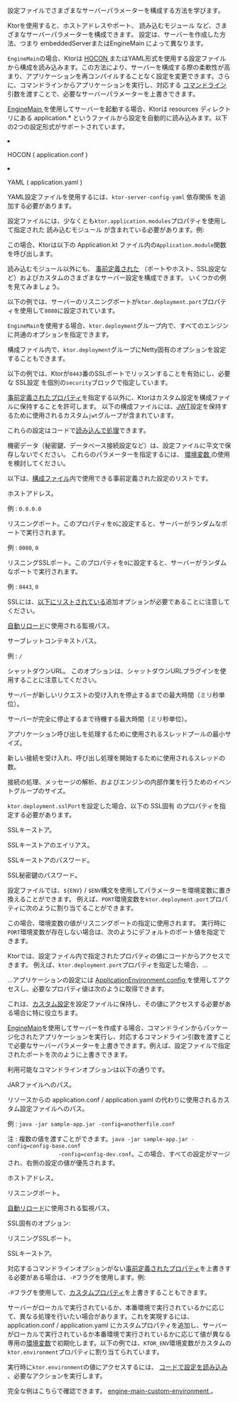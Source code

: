 <topic xsi:noNamespaceSchemaLocation="https://resources.jetbrains.com/writerside/1.0/topic.v2.xsd"
       xmlns:xsi="http://www.w3.org/2001/XMLSchema-instance"
       title="ファイルでの設定"
       id="server-configuration-file" help-id="Configuration-file;server-configuration-in-file">
<show-structure for="chapter" depth="2"/>
<link-summary>
    設定ファイルでさまざまなサーバーパラメーターを構成する方法を学びます。
</link-summary>
<p>
    Ktorを使用すると、ホストアドレスやポート、
    <Links href="/ktor/server-modules" summary="モジュールを使用すると、ルートをグループ化してアプリケーションを構造化できます。">読み込むモジュール</Links>
    など、さまざまなサーバーパラメーターを構成できます。
    設定は、サーバーを作成した方法、つまり
    <Links href="/ktor/server-create-and-configure" summary="アプリケーションのデプロイ要件に応じてサーバーを作成する方法を学びます。">
        embeddedServerまたはEngineMain
    </Links>
    によって異なります。
</p>
<p>
    <code>EngineMain</code>の場合、Ktorは
    <a href="https://github.com/lightbend/config/blob/master/HOCON.md">
        HOCON
    </a>
    またはYAML形式を使用する設定ファイルから構成を読み込みます。この方法により、サーバーを構成する際の柔軟性が高まり、アプリケーションを再コンパイルすることなく設定を変更できます。さらに、コマンドラインからアプリケーションを実行し、対応する
    <a href="#command-line">
        コマンドライン
    </a>
    引数を渡すことで、必要なサーバーパラメーターを上書きできます。
</p>
<chapter title="概要" id="configuration-file-overview">
    <p>
        <a href="#engine-main">
            EngineMain
        </a>
        を使用してサーバーを起動する場合、Ktorは
        <Path>resources</Path>
        ディレクトリにある
        <Path>application.*</Path>
        というファイルから設定を自動的に読み込みます。以下の2つの設定形式がサポートされています。
    </p>
    <list>
        <li>
            <p>
                HOCON (
                <Path>application.conf</Path>
                )
            </p>
        </li>
        <li>
            <p>
                YAML (
                <Path>application.yaml</Path>
                )
            </p>
            <note>
                <p>
                    YAML設定ファイルを使用するには、<code>ktor-server-config-yaml</code>
                    <Links href="/ktor/server-dependencies" summary="既存のGradle/MavenプロジェクトにKtor Serverの依存関係を追加する方法を学びます。">
                        依存関係
                    </Links>
                    を追加する必要があります。
                </p>
            </note>
        </li>
    </list>
    <p>
        設定ファイルには、少なくとも<code>ktor.application.modules</code>プロパティを使用して指定された
        <Links href="/ktor/server-modules" summary="モジュールを使用すると、ルートをグループ化してアプリケーションを構造化できます。">
            読み込むモジュール
        </Links>
        が含まれている必要があります。例:
    </p>
    <tabs group="config">
        <tab title="application.conf" group-key="hocon" id="application-conf-2">
            <code-block lang="shell" code="ktor {&#10;    application {&#10;        modules = [ com.example.ApplicationKt.module ]&#10;    }&#10;}"/>
        </tab>
        <tab title="application.yaml" group-key="yaml" id="application-yaml-2">
            <code-block lang="yaml" code="ktor:&#10;    application:&#10;        modules:&#10;            - com.example.ApplicationKt.module"/>
        </tab>
    </tabs>
    <p>
        この場合、Ktorは以下の
        <Path>Application.kt</Path>
        ファイル内の<code>Application.module</code>関数を呼び出します。
    </p>
    <code-block lang="kotlin" code="package com.example&#10;&#10;import io.ktor.server.application.*&#10;import io.ktor.server.response.*&#10;import io.ktor.server.routing.*&#10;&#10;fun main(args: Array&lt;String&gt;): Unit = io.ktor.server.netty.EngineMain.main(args)&#10;&#10;fun Application.module() {&#10;    routing {&#10;        get(&quot;/&quot;) {&#10;            call.respondText(&quot;Hello, world!&quot;)&#10;        }&#10;    }&#10;}"/>
    <p>
        読み込むモジュール以外にも、
        <a href="#predefined-properties">事前定義された</a>
        （ポートやホスト、SSL設定など）およびカスタムのさまざまなサーバー設定を構成できます。
        いくつかの例を見てみましょう。
    </p>
    <chapter title="基本的な構成" id="config-basic">
        <p>
            以下の例では、サーバーのリスニングポートが<code>ktor.deployment.port</code>プロパティを使用して<code>8080</code>に設定されています。
        </p>
        <tabs group="config">
            <tab title="application.conf" group-key="hocon" id="application-conf-3">
                <code-block lang="shell" code="ktor {&#10;    deployment {&#10;        port = 8080&#10;    }&#10;    application {&#10;        modules = [ com.example.ApplicationKt.module ]&#10;    }&#10;}"/>
            </tab>
            <tab title="application.yaml" group-key="yaml" id="application-yaml-3">
                <code-block lang="yaml" code="ktor:&#10;    deployment:&#10;        port: 8080&#10;    application:&#10;        modules:&#10;            - com.example.ApplicationKt.module"/>
            </tab>
        </tabs>
    </chapter>
    <chapter title="エンジン構成" id="config-engine">
        <snippet id="engine-main-configuration">
            <p>
                <code>EngineMain</code>を使用する場合、<code>ktor.deployment</code>グループ内で、すべてのエンジンに共通のオプションを指定できます。
            </p>
            <tabs group="config">
                <tab title="application.conf" group-key="hocon" id="engine-main-conf">
                    <code-block lang="shell" code="                            ktor {&#10;                                deployment {&#10;                                    connectionGroupSize = 2&#10;                                    workerGroupSize = 5&#10;                                    callGroupSize = 10&#10;                                    shutdownGracePeriod = 2000&#10;                                    shutdownTimeout = 3000&#10;                                }&#10;                            }"/>
                </tab>
                <tab title="application.yaml" group-key="yaml" id="engine-main-yaml">
                    <code-block lang="yaml" code="                           ktor:&#10;                               deployment:&#10;                                   connectionGroupSize: 2&#10;                                   workerGroupSize: 5&#10;                                   callGroupSize: 10&#10;                                   shutdownGracePeriod: 2000&#10;                                   shutdownTimeout: 3000"/>
                </tab>
            </tabs>
            <chapter title="Netty" id="netty-file">
                <p>
                    構成ファイル内で、<code>ktor.deployment</code>グループにNetty固有のオプションを設定することもできます。
                </p>
                <tabs group="config">
                    <tab title="application.conf" group-key="hocon" id="application-conf-1">
                        <code-block lang="shell" code="                               ktor {&#10;                                   deployment {&#10;                                       maxInitialLineLength = 2048&#10;                                       maxHeaderSize = 1024&#10;                                       maxChunkSize = 42&#10;                                   }&#10;                               }"/>
                    </tab>
                    <tab title="application.yaml" group-key="yaml" id="application-yaml-1">
                        <code-block lang="yaml" code="                               ktor:&#10;                                   deployment:&#10;                                       maxInitialLineLength: 2048&#10;                                       maxHeaderSize: 1024&#10;                                       maxChunkSize: 42"/>
                    </tab>
                </tabs>
            </chapter>
        </snippet>
    </chapter>
    <chapter title="SSL構成" id="config-ssl">
        <p>
            以下の例では、Ktorが<code>8443</code>番のSSLポートでリッスンすることを有効にし、必要な
            <Links href="/ktor/server-ssl" summary="必要な依存関係: io.ktor:ktor-network-tls-certificates コード例: ssl-engine-main, ssl-embedded-server">
                SSL設定
            </Links>
            を個別の<code>security</code>ブロックで指定しています。
        </p>
        <tabs group="config">
            <tab title="application.conf" group-key="hocon" id="application-conf">
                <code-block lang="shell" code="ktor {&#10;    deployment {&#10;        port = 8080&#10;        sslPort = 8443&#10;    }&#10;    application {&#10;        modules = [ com.example.ApplicationKt.module ]&#10;    }&#10;&#10;    security {&#10;        ssl {&#10;            keyStore = keystore.jks&#10;            keyAlias = sampleAlias&#10;            keyStorePassword = foobar&#10;            privateKeyPassword = foobar&#10;        }&#10;    }&#10;}"/>
            </tab>
            <tab title="application.yaml" group-key="yaml" id="application-yaml">
                <code-block lang="yaml" code="ktor:&#10;    deployment:&#10;        port: 8080&#10;        sslPort: 8443&#10;    application:&#10;        modules:&#10;            - com.example.ApplicationKt.module&#10;&#10;    security:&#10;        ssl:&#10;            keyStore: keystore.jks&#10;            keyAlias: sampleAlias&#10;            keyStorePassword: foobar&#10;            privateKeyPassword: foobar"/>
            </tab>
        </tabs>
    </chapter>
    <chapter title="カスタム構成" id="config-custom">
        <p>
            <a href="#predefined-properties">事前定義されたプロパティ</a>を指定する以外に、Ktorはカスタム設定を構成ファイルに保持することを許可します。
            以下の構成ファイルには、<a href="#jwt-settings">JWT</a>設定を保持するために使用されるカスタム<code>jwt</code>グループが含まれています。
        </p>
        <tabs group="config">
            <tab title="application.conf" group-key="hocon" id="application-conf-4">
                <code-block lang="shell" code="ktor {&#10;    deployment {&#10;        port = 8080&#10;    }&#10;&#10;    application {&#10;        modules = [ com.example.ApplicationKt.main ]&#10;    }&#10;}&#10;&#10;jwt {&#10;    secret = &quot;secret&quot;&#10;    issuer = &quot;http://0.0.0.0:8080/&quot;&#10;    audience = &quot;http://0.0.0.0:8080/hello&quot;&#10;    realm = &quot;Access to 'hello'&quot;&#10;}"/>
            </tab>
            <tab title="application.yaml" group-key="yaml" id="application-yaml-4">
                <code-block lang="yaml" code="ktor:&#10;    deployment:&#10;        port: 8080&#10;    application:&#10;        modules:&#10;            - com.example.ApplicationKt.main&#10;&#10;jwt:&#10;    secret: &quot;secret&quot;&#10;    issuer: &quot;http://0.0.0.0:8080/&quot;&#10;    audience: &quot;http://0.0.0.0:8080/hello&quot;&#10;    realm: &quot;Access to 'hello'&quot;"/>
            </tab>
        </tabs>
        <p>
            これらの設定はコードで<a href="#read-configuration-in-code">読み込んで処理</a>できます。
        </p>
        <warning>
            <p>
                機密データ（秘密鍵、データベース接続設定など）は、設定ファイルに平文で保存しないでください。
                これらのパラメーターを指定するには、
                <a href="#environment-variables">
                    環境変数
                </a>
                の使用を検討してください。
            </p>
        </warning>
    </chapter>
</chapter>
<chapter title="事前定義されたプロパティ" id="predefined-properties">
    <p>
        以下は、<a href="#configuration-file-overview">構成ファイル</a>内で使用できる事前定義された設定のリストです。
    </p>
    <deflist type="wide">
        <def title="ktor.deployment.host" id="ktor-deployment-host">
            <p>
                ホストアドレス。
            </p>
            <p>
                <emphasis>例</emphasis>
                : <code>0.0.0.0</code>
            </p>
        </def>
        <def title="ktor.deployment.port" id="ktor-deployment-port">
            <p>
                リスニングポート。このプロパティを<code>0</code>に設定すると、サーバーがランダムなポートで実行されます。
            </p>
            <p>
                <emphasis>例</emphasis>
                : <code>8080</code>, <code>0</code>
            </p>
        </def>
        <def title="ktor.deployment.sslPort" id="ktor-deployment-ssl-port">
            <p>
                リスニングSSLポート。このプロパティを<code>0</code>に設定すると、サーバーがランダムなポートで実行されます。
            </p>
            <p>
                <emphasis>例</emphasis>
                : <code>8443</code>, <code>0</code>
            </p>
            <note>
                <p>
                    SSLには、<a href="#ssl">以下にリストされている</a>追加オプションが必要であることに注意してください。
                </p>
            </note>
        </def>
        <def title="ktor.deployment.watch" id="ktor-deployment-watch">
            <p>
                <a href="#watch-paths">自動リロード</a>に使用される監視パス。
            </p>
        </def>
        <def title="ktor.deployment.rootPath" id="ktor-deployment-root-path">
            <p>
                <Links href="/ktor/server-war" summary="WARアーカイブを使用してサーブレットコンテナ内でKtorアプリケーションを実行およびデプロイする方法を学びます。">サーブレット</Links>コンテキストパス。
            </p>
            <p>
                <emphasis>例</emphasis>
                : <code>/</code>
            </p>
        </def>
        <def title="ktor.deployment.shutdown.url" id="ktor-deployment-shutdown-url">
            <p>
                シャットダウンURL。
                このオプションは、<Links href="/ktor/server-shutdown-url" summary="コード例: %example_name%">シャットダウンURL</Links>プラグインを使用することに注意してください。
            </p>
        </def>
        <def title="ktor.deployment.shutdownGracePeriod" id="ktor-deployment-shutdown-grace-period">
            <p>
                サーバーが新しいリクエストの受け入れを停止するまでの最大時間（ミリ秒単位）。
            </p>
        </def>
        <def title="ktor.deployment.shutdownTimeout" id="ktor-deployment-shutdown-timeout">
            <p>
                サーバーが完全に停止するまで待機する最大時間（ミリ秒単位）。
            </p>
        </def>
        <def title="ktor.deployment.callGroupSize" id="ktor-deployment-call-group-size">
            <p>
                アプリケーション呼び出しを処理するために使用されるスレッドプールの最小サイズ。
            </p>
        </def>
        <def title="ktor.deployment.connectionGroupSize" id="ktor-deployment-connection-group-size">
            <p>
                新しい接続を受け入れ、呼び出し処理を開始するために使用されるスレッドの数。
            </p>
        </def>
        <def title="ktor.deployment.workerGroupSize" id="ktor-deployment-worker-group-size">
            <p>
                接続の処理、メッセージの解析、およびエンジンの内部作業を行うためのイベントグループのサイズ。
            </p>
        </def>
    </deflist>
    <p id="ssl">
        <code>ktor.deployment.sslPort</code>を設定した場合、以下の
        <Links href="/ktor/server-ssl" summary="必要な依存関係: io.ktor:ktor-network-tls-certificates コード例: ssl-engine-main, ssl-embedded-server">
            SSL固有
        </Links>
        のプロパティを指定する必要があります。
    </p>
    <deflist type="wide">
        <def title="ktor.security.ssl.keyStore" id="ktor-security-ssl-keystore">
            <p>
                SSLキーストア。
            </p>
        </def>
        <def title="ktor.security.ssl.keyAlias" id="ktor-security-ssl-key-alias">
            <p>
                SSLキーストアのエイリアス。
            </p>
        </def>
        <def title="ktor.security.ssl.keyStorePassword" id="ktor-security-ssl-keystore-password">
            <p>
                SSLキーストアのパスワード。
            </p>
        </def>
        <def title="ktor.security.ssl.privateKeyPassword" id="ktor-security-ssl-private-key-password">
            <p>
                SSL秘密鍵のパスワード。
            </p>
        </def>
    </deflist>
</chapter>
<chapter title="環境変数" id="environment-variables">
    <p>
        設定ファイルでは、<code>${ENV}</code> / <code>$ENV</code>構文を使用してパラメーターを環境変数に置き換えることができます。
        例えば、<code>PORT</code>環境変数を<code>ktor.deployment.port</code>プロパティに次のように割り当てることができます。
    </p>
    <tabs group="config">
        <tab title="application.conf" group-key="hocon" id="env-var-conf">
            <code-block lang="shell" code="                    ktor {&#10;                        deployment {&#10;                            port = ${PORT}&#10;                        }&#10;                    }"/>
        </tab>
        <tab title="application.yaml" group-key="yaml" id="env-var-yaml">
            <code-block lang="yaml" code="                    ktor:&#10;                        deployment:&#10;                            port: $PORT"/>
        </tab>
    </tabs>
    <p>
        この場合、環境変数の値がリスニングポートの指定に使用されます。
        実行時に<code>PORT</code>環境変数が存在しない場合は、次のようにデフォルトのポート値を指定できます。
    </p>
    <tabs group="config">
        <tab title="application.conf" group-key="hocon" id="config-conf">
            <code-block lang="shell" code="                    ktor {&#10;                        deployment {&#10;                            port = 8080&#10;                            port = ${?PORT}&#10;                        }&#10;                    }"/>
        </tab>
        <tab title="application.yaml" group-key="yaml" id="config-yaml">
            <code-block lang="yaml" code="                    ktor:&#10;                        deployment:&#10;                            port: &quot;$PORT:8080&quot;"/>
        </tab>
    </tabs>
</chapter>
<chapter title="コードでの設定の読み込み" id="read-configuration-in-code">
    <p>
        Ktorでは、設定ファイル内で指定されたプロパティの値にコードからアクセスできます。
        例えば、<code>ktor.deployment.port</code>プロパティを指定した場合、...
    </p>
    <tabs group="config">
        <tab title="application.conf" group-key="hocon" id="config-conf-1">
            <code-block lang="shell" code="                    ktor {&#10;                        deployment {&#10;                            port = 8080&#10;                        }&#10;                    }"/>
        </tab>
        <tab title="application.yaml" group-key="yaml" id="config-yaml-1">
            <code-block lang="yaml" code="                    ktor:&#10;                        deployment:&#10;                            port: 8080"/>
        </tab>
    </tabs>
    <p>
        ...アプリケーションの設定には
        <a href="https://api.ktor.io/ktor-server/ktor-server-core/io.ktor.server.application/-application-environment/config.html">
            ApplicationEnvironment.config
        </a>
        を使用してアクセスし、必要なプロパティ値は次のように取得できます。
    </p>
    <code-block lang="kotlin" code="            import io.ktor.server.application.*&#10;            import io.ktor.server.response.*&#10;            import io.ktor.server.routing.*&#10;&#10;            fun Application.module() {&#10;                val port = environment.config.propertyOrNull(&quot;ktor.deployment.port&quot;)?.getString() ?: &quot;8080&quot;&#10;                routing {&#10;                    get {&#10;                        call.respondText(&quot;Listening on port $port&quot;)&#10;                    }&#10;                }&#10;            }"/>
    <p>
        これは、<a href="#custom-property">カスタム設定</a>を設定ファイルに保持し、その値にアクセスする必要がある場合に特に役立ちます。
    </p>
</chapter>
<chapter title="コマンドライン" id="command-line">
    <p>
        <a href="#engine-main">EngineMain</a>を使用してサーバーを作成する場合、コマンドラインから<Links href="/ktor/server-fatjar" summary="Ktor Gradleプラグインを使用して実行可能なfat JARを作成および実行する方法を学びます。">パッケージ化されたアプリケーション</Links>を実行し、対応するコマンドライン引数を渡すことで必要なサーバーパラメーターを上書きできます。例えば、設定ファイルで指定されたポートを次のように上書きできます。
    </p>
    <code-block lang="shell" code="            java -jar sample-app.jar -port=8080"/>
    <p>
        利用可能なコマンドラインオプションは以下の通りです。
    </p>
    <deflist type="narrow">
        <def title="-jar" id="jar">
            <p>
                JARファイルへのパス。
            </p>
        </def>
        <def title="-config" id="config">
            <p>
                リソースからの
                <Path>application.conf</Path>
                /
                <Path>application.yaml</Path>
                の代わりに使用されるカスタム設定ファイルへのパス。
            </p>
            <p>
                <emphasis>例</emphasis>
                : <code>java -jar sample-app.jar -config=anotherfile.conf</code>
            </p>
            <p>
                <emphasis>注</emphasis>
                : 複数の値を渡すことができます。<code>java -jar sample-app.jar -config=config-base.conf
                -config=config-dev.conf</code>。この場合、すべての設定がマージされ、右側の設定の値が優先されます。
            </p>
        </def>
        <def title="-host" id="host">
            <p>
                ホストアドレス。
            </p>
        </def>
        <def title="-port" id="port">
            <p>
                リスニングポート。
            </p>
        </def>
        <def title="-watch" id="watch">
            <p>
                <a href="#watch-paths">自動リロード</a>に使用される監視パス。
            </p>
        </def>
    </deflist>
    <p>
        <Links href="/ktor/server-ssl" summary="必要な依存関係: io.ktor:ktor-network-tls-certificates コード例: ssl-engine-main, ssl-embedded-server">SSL固有</Links>のオプション:
    </p>
    <deflist type="narrow">
        <def title="-sslPort" id="ssl-port">
            <p>
                リスニングSSLポート。
            </p>
        </def>
        <def title="-sslKeyStore" id="ssl-keystore">
            <p>
                SSLキーストア。
            </p>
        </def>
    </deflist>
    <p>
        対応するコマンドラインオプションがない<a href="#predefined-properties">事前定義されたプロパティ</a>を上書きする必要がある場合は、<code>-P</code>フラグを使用します。例:
    </p>
    <code-block code="            java -jar sample-app.jar -P:ktor.deployment.callGroupSize=7"/>
    <p>
        <code>-P</code>フラグを使用して、<a href="#config-custom">カスタムプロパティ</a>を上書きすることもできます。
    </p>
</chapter>
<chapter title="例: カスタムプロパティを使用した環境の指定方法" id="custom-property">
    <p>
        サーバーがローカルで実行されているか、本番環境で実行されているかに応じて、異なる処理を行いたい場合があります。これを実現するには、
        <Path>application.conf</Path>
        /
        <Path>application.yaml</Path>
        にカスタムプロパティを追加し、サーバーがローカルで実行されているか本番環境で実行されているかに応じて値が異なる専用の<a href="#environment-variables">環境変数</a>で初期化します。以下の例では、<code>KTOR_ENV</code>環境変数がカスタムの<code>ktor.environment</code>プロパティに割り当てられています。
    </p>
    <tabs group="config">
        <tab title="application.conf" group-key="hocon" id="application-conf-5">
            <code-block code="ktor {&#10;    environment = ${?KTOR_ENV}&#10;}"/>
        </tab>
        <tab title="application.yaml" group-key="yaml" id="application-yaml-5">
            <code-block lang="yaml" code="ktor:&#10;    environment: $?KTOR_ENV"/>
        </tab>
    </tabs>
    <p>
        実行時に<code>ktor.environment</code>の値にアクセスするには、
        <a href="#read-configuration-in-code">
            コードで設定を読み込み
        </a>
        、必要なアクションを実行します。
    </p>
    <code-block lang="kotlin" code="import io.ktor.server.application.*&#10;import io.ktor.server.response.*&#10;import io.ktor.server.routing.*&#10;&#10;fun Application.module() {&#10;    val env = environment.config.propertyOrNull(&quot;ktor.environment&quot;)?.getString()&#10;    routing {&#10;        get {&#10;            call.respondText(when (env) {&#10;                &quot;dev&quot; -&gt; &quot;Development&quot;&#10;                &quot;prod&quot; -&gt; &quot;Production&quot;&#10;                else -&gt; &quot;...&quot;&#10;            })&#10;        }&#10;    }&#10;}"/>
    <p>
        完全な例はこちらで確認できます。
        <a href="https://github.com/ktorio/ktor-documentation/tree/%ktor_version%/codeSnippets/snippets/engine-main-custom-environment">
            engine-main-custom-environment
        </a>。
    </p>
</chapter>
</topic>